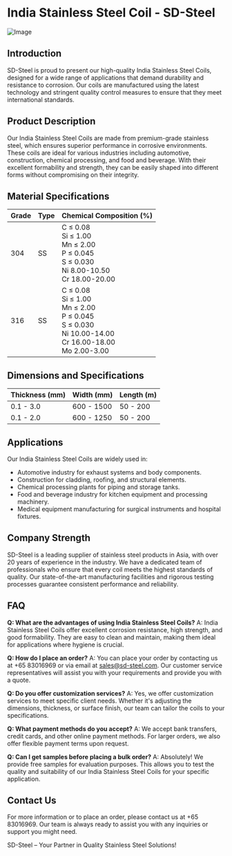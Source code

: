 # India Stainless Steel Coil - SD-Steel

![Image](https://github.com/user-attachments/assets/2567258e-e124-4816-932d-1809bd27ef0b)

## Introduction

SD-Steel is proud to present our high-quality India Stainless Steel Coils, designed for a wide range of applications that demand durability and resistance to corrosion. Our coils are manufactured using the latest technology and stringent quality control measures to ensure that they meet international standards.

## Product Description

Our India Stainless Steel Coils are made from premium-grade stainless steel, which ensures superior performance in corrosive environments. These coils are ideal for various industries including automotive, construction, chemical processing, and food and beverage. With their excellent formability and strength, they can be easily shaped into different forms without compromising on their integrity.

## Material Specifications

| Grade | Type | Chemical Composition (%) |
|-------|------|--------------------------|
| 304   | SS   | C ≤ 0.08<br>Si ≤ 1.00<br>Mn ≤ 2.00<br>P ≤ 0.045<br>S ≤ 0.030<br>Ni 8.00-10.50<br>Cr 18.00-20.00 |
| 316   | SS   | C ≤ 0.08<br>Si ≤ 1.00<br>Mn ≤ 2.00<br>P ≤ 0.045<br>S ≤ 0.030<br>Ni 10.00-14.00<br>Cr 16.00-18.00<br>Mo 2.00-3.00 |

## Dimensions and Specifications

| Thickness (mm) | Width (mm) | Length (m) |
|----------------|------------|------------|
| 0.1 - 3.0      | 600 - 1500 | 50 - 200   |
| 0.1 - 2.0      | 600 - 1250 | 50 - 200   |

## Applications

Our India Stainless Steel Coils are widely used in:

- Automotive industry for exhaust systems and body components.
- Construction for cladding, roofing, and structural elements.
- Chemical processing plants for piping and storage tanks.
- Food and beverage industry for kitchen equipment and processing machinery.
- Medical equipment manufacturing for surgical instruments and hospital fixtures.

## Company Strength

SD-Steel is a leading supplier of stainless steel products in Asia, with over 20 years of experience in the industry. We have a dedicated team of professionals who ensure that every coil meets the highest standards of quality. Our state-of-the-art manufacturing facilities and rigorous testing processes guarantee consistent performance and reliability.

## FAQ

**Q: What are the advantages of using India Stainless Steel Coils?**
A: India Stainless Steel Coils offer excellent corrosion resistance, high strength, and good formability. They are easy to clean and maintain, making them ideal for applications where hygiene is crucial.

**Q: How do I place an order?**
A: You can place your order by contacting us at +65 83016969 or via email at sales@sd-steel.com. Our customer service representatives will assist you with your requirements and provide you with a quote.

**Q: Do you offer customization services?**
A: Yes, we offer customization services to meet specific client needs. Whether it's adjusting the dimensions, thickness, or surface finish, our team can tailor the coils to your specifications.

**Q: What payment methods do you accept?**
A: We accept bank transfers, credit cards, and other online payment methods. For larger orders, we also offer flexible payment terms upon request.

**Q: Can I get samples before placing a bulk order?**
A: Absolutely! We provide free samples for evaluation purposes. This allows you to test the quality and suitability of our India Stainless Steel Coils for your specific application.

## Contact Us

For more information or to place an order, please contact us at +65 83016969. Our team is always ready to assist you with any inquiries or support you might need.

SD-Steel – Your Partner in Quality Stainless Steel Solutions!